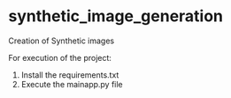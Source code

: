 # synthetic_image_generation
Creation of Synthetic images

For execution of the project:

1. Install the requirements.txt
2. Execute the mainapp.py file
